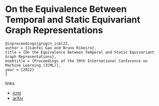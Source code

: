 # On the Equivalence Between Temporal and Static Equivariant Graph Representations

```
@inproceedings{grugcn_icml22,
author = {Jianfei Gao and Bruno Ribeiro},
title = {On the Equivalence Between Temporal and Static Equivariant Graph Representations},
booktitle = {Proceedings of the 39th International Conference on Machine Learning (ICML)},
year = {2022}
}
```

links
- [icml](https://icml.cc/Conferences/2022/Schedule?showEvent=16898)
- [arXiv](https://arxiv.org/abs/2103.07016)

